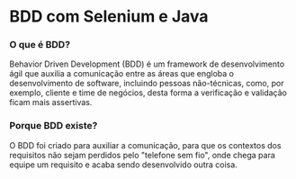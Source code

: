 # BDD com Selenium e Java

### O que é BDD?
Behavior Driven Development (BDD) é um framework de desenvolvimento ágil que auxilia a comunicação entre as áreas que engloba o desenvolvimento de software, incluindo pessoas não-técnicas, como, por exemplo, cliente e time de negócios, desta forma a verificação e validação ficam mais assertivas.

### Porque BDD existe?
O BDD foi criado para auxiliar a comunicação, para que os contextos dos requisitos não sejam perdidos pelo "telefone sem fio", onde chega para equipe um requisito e acaba sendo desenvolvido outra coisa. 
